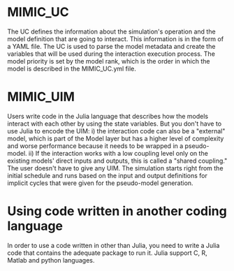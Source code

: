 # MIMIC_UC
The UC defines the information about the simulation's operation and the model definition that are going to interact. This information is in the form of a YAML file. The UC is used to parse the model metadata and create the variables that will be used during the interaction execution process. The model priority is set by the model rank, which is the order in which the model is described in the MIMIC_UC.yml file.


# MIMIC_UIM

Users write code in the Julia language that describes how the models interact with each other by using the state variables. But you don't have to use Julia to encode the UIM: i) the interaction code can also be a "external" model, which is part of the Model layer but has a higher level of complexity and worse performance because it needs to be wrapped in a pseudo-model. ii) If the interaction works with a low coupling level only on the existing models' direct inputs and outputs, this is called a "shared coupling." The user doesn't have to give any UIM. The simulation starts right from the initial schedule and runs based on the input and output definitions for implicit cycles that were given for the pseudo-model generation. 

# Using code written in another coding language
In order to use a code written in other than Julia, you need to write a Julia code that contains the adequate package to run it. Julia support C, R, Matlab and python languages. 

